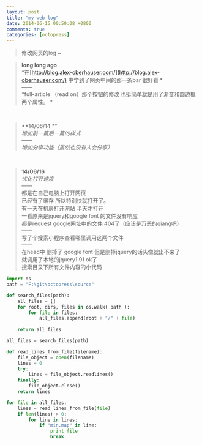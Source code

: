 ```yaml
---
layout: post
title: "my web log"
date: 2014-06-15 00:50:08 +0800
comments: true
categories: [octopress]
---
```


> 修改网页的log ~

<!--more-->
> **long long ago**   
*在[http://blog.alex-oberhauser.com/](http://blog.alex-oberhauser.com/)  中学到了网页中间的那一条bar  很好看 *  
——    
*full-article （read on）那个按钮的修改 也挺简单就是用了渐变和圆边框两个属性。   *

<br>

> **14/06/14 **  
*增加前一篇后一篇的样式*   
——      
*增加分享功能（虽然也没有人会分享）*     

<br>

> **14/06/16**   
*优化打开速度*   
——      
都是在自己电脑上打开网页     
已经有了缓存 所以特别快就打开了。   
有一天在机房打开网站 半天才打开    
一看原来是jquery和google font 的文件没有响应   
都是request google网址中的文件   404了（应该是万恶的qiang吧）  
——      
写了个搜索小程序查看哪里调用这两个文件   
——      
在head中 删掉了 google font 但是删掉jquery的话头像就出不来了  
就调用了本地的jquery1.91
ok了    
搜索目录下所有文件内容的小代码   

``` python
import os
path = "F:\git\octopress\source"

def search_files(path):
    all_files = []
    for root, dirs, files in os.walk( path ):
        for file in files:
            all_files.append(root + "/" + file)
            
    return all_files        

all_files = search_files(path)

def read_lines_from_file(filename):
    file_object = open(filename)
    lines = 0
    try:
        lines = file_object.readlines()
    finally:
        file_object.close()
    return lines

for file in all_files:
    lines = read_lines_from_file(file)
    if len(lines) > 0:
        for line in lines:
            if "min.map" in line:
                print file
                break
```
